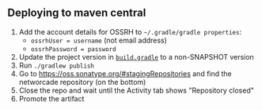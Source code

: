 ## Deploying to maven central
1. Add the account details for OSSRH to `~/.gradle/gradle properties`:
    * `ossrhUser = username` (not email address)
    * `ossrhPassword = password`
1. Update the project version in [`build.gradle`](build.gradle) to a non-SNAPSHOT version
1. Run `./gradlew publish`
1. Go to https://oss.sonatype.org/#stagingRepositories and find the networcade repository (on the bottom)
1. Close the repo and wait until the Activity tab shows "Repository closed"
1. Promote the artifact
